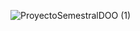 
![ProyectoSemestralDOO (1)](https://github.com/Falling-Bridge/ProyectoFinal-Desarrollo/assets/133477645/15aac06e-9d44-4c9a-bb41-b18c6d50ef34)
